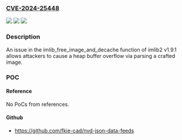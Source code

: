 ### [CVE-2024-25448](https://cve.mitre.org/cgi-bin/cvename.cgi?name=CVE-2024-25448)
![](https://img.shields.io/static/v1?label=Product&message=n%2Fa&color=blue)
![](https://img.shields.io/static/v1?label=Version&message=n%2Fa&color=blue)
![](https://img.shields.io/static/v1?label=Vulnerability&message=n%2Fa&color=brighgreen)

### Description

An issue in the imlib_free_image_and_decache function of imlib2 v1.9.1 allows attackers to cause a heap buffer overflow via parsing a crafted image.

### POC

#### Reference
No PoCs from references.

#### Github
- https://github.com/fkie-cad/nvd-json-data-feeds

